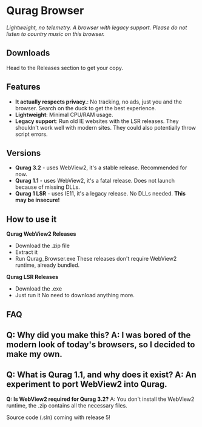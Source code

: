 # Qurag Browser
*Lightweight, no telemetry. A browser with legacy support.*
*Please do not listen to country music on this browser.*

## **Downloads**
Head to the Releases section to get your copy.

## **Features**
- **It actually respects privacy.**: No tracking, no ads, just you and the browser. Search on the duck to get the best experience.
- **Lightweight**: Minimal CPU/RAM usage.
- **Legacy support**: Run old IE websites with the LSR releases. They shouldn't work well with modern sites. They could also potentially throw script errors.

## **Versions**
- **Qurag 3.2** - uses WebView2, it's a stable release. Recommended for now.
- **Qurag 1.1** - uses WebView2, it's a fatal release. Does not launch because of missing DLLs.
- **Qurag 1 LSR** - uses IE11, it's a legacy release. No DLLs needed. **This may be insecure!**

## **How to use it**
**Qurag WebView2 Releases**
  - Download the .zip file
  - Extract it
  - Run Qurag_Browser.exe
These releases don't require WebView2 runtime, already bundled.

**Qurag LSR Releases**
  - Download the .exe
  - Just run it
No need to download anything more.

## **FAQ**
**Q: Why did you make this?**
A: I was bored of the modern look of today's browsers, so I decided to make my own.
---
**Q: What is Qurag 1.1, and why does it exist?**
A: An experiment to port WebView2 into Qurag.
---
**Q: Is WebView2 required for Qurag 3.2?**
A: You don't install the WebView2 runtime, the .zip contains all the necessary files.

Source code (.sln) coming with release 5!
